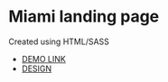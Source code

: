 # Miami landing page

 Created using HTML/SASS

 - [DEMO LINK](https://olha-tsarova.github.io/Miami/)
 - [DESIGN](https://www.figma.com/file/nHz8bflIwJaWP3P99vKTH5/miami_home_new?node-id=16033%3A3)
